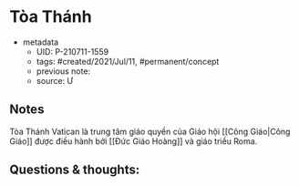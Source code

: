 # Tòa Thánh

- metadata
	- UID: P-210711-1559
	- tags: #created/2021/Jul/11, #permanent/concept 
	- previous note: 
	- source: 
Ư
## Notes
Tòa Thánh Vatican là trung tâm giáo quyền của Giáo hội [[Công Giáo|Công Giáo]] được điều hành bởi [[Đức Giáo Hoàng]] và giáo triều Roma.

## Questions & thoughts:

